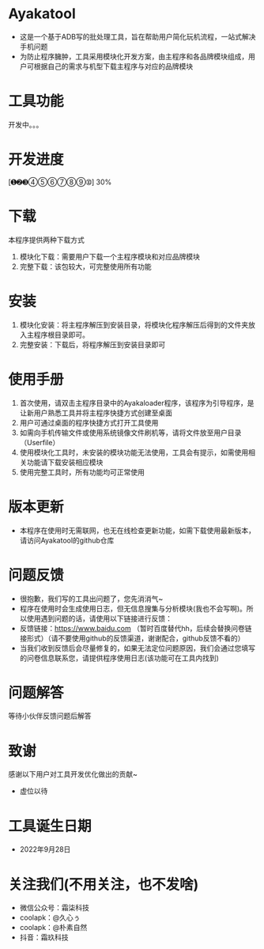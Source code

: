 # Ayakatool
- 这是一个基于ADB写的批处理工具，旨在帮助用户简化玩机流程，一站式解决手机问题
- 为防止程序臃肿，工具采用模块化开发方案，由主程序和各品牌模块组成，用户可根据自己的需求与机型下载主程序与对应的品牌模块
# 工具功能
开发中。。。
# 开发进度
[➊➋➌➃➄➅➆➇➈➉] 30%
# 下载
本程序提供两种下载方式
1. 模块化下载：需要用户下载一个主程序模块和对应品牌模块
2. 完整下载：该包较大，可完整使用所有功能
# 安装
1. 模块化安装：将主程序解压到安装目录，将模块化程序解压后得到的文件夹放入主程序根目录即可。
2. 完整安装：下载后，将程序解压到安装目录即可
# 使用手册
1. 首次使用，请双击主程序目录中的Ayakaloader程序，该程序为引导程序，是让新用户熟悉工具并将主程序快捷方式创建至桌面
2. 用户可通过桌面的程序快捷方式打开工具使用
3. 如需向手机传输文件或使用系统镜像文件刷机等，请将文件放至用户目录（Userfile）
4. 使用模块化工具时，未安装的模块功能无法使用，工具会有提示，如需使用相关功能请下载安装相应模块
5. 使用完整工具时，所有功能均可正常使用
# 版本更新
- 本程序在使用时无需联网，也无在线检查更新功能，如需下载使用最新版本，请访问Ayakatool的github仓库
# 问题反馈
- 很抱歉，我们写的工具出问题了，您先消消气~
- 程序在使用时会生成使用日志，但无信息搜集与分析模块(我也不会写啊)。所以使用遇到问题的话，请使用以下链接进行反馈：
- 反馈链接：https://www.baidu.com （暂时百度替代hh，后续会替换问卷链接形式）（请不要使用github的反馈渠道，谢谢配合，github反馈不看的）
- 当我们收到反馈后会尽量修复的，如果无法定位问题原因，我们会通过您填写的问卷信息联系您，请提供程序使用日志(该功能可在工具内找到)
# 问题解答
等待小伙伴反馈问题后解答
# 致谢
感谢以下用户对工具开发优化做出的贡献~
- 虚位以待
# 工具诞生日期
- 2022年9月28日
# 关注我们(不用关注，也不发啥)
- 微信公众号：霜柒科技
- coolapk：@久心ぅ
- coolapk：@朴素自然
- 抖音：霜玖科技

